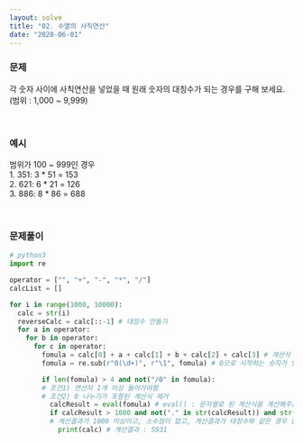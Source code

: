 ```yaml
---
layout: solve
title: "02. 수열의 사칙연산"
date: "2020-06-01"
---
```


### 문제
각 숫자 사이에 사칙연산을 넣었을 때 원래 숫자의 대칭수가 되는 경우를 구해 보세요. (범위 : 1,000 ~ 9,999)

<br>

### 예시

범위가 100 ~ 999인 경우<br>
1\. 351: 3 * 51 = 153<br>
2\. 621: 6 * 21 = 126<br>
3\. 886: 8 * 86 = 688

<br>

### 문제풀이
```python
# python3
import re

operator = ["", "+", "-", "*", "/"]
calcList = []

for i in range(1000, 10000): 
  calc = str(i)
  reverseCalc = calc[::-1] # 대칭수 만들기
  for a in operator:
    for b in operator:
      for c in operator:
        fomula = calc[0] + a + calc[1] + b + calc[2] + calc[3] # 계산식 만들기
        fomula = re.sub(r"0(\d+)", r"\1", fomula) # 0으로 시작하는 숫자가 있는 경우 제거

        if len(fomula) > 4 and not("/0" in fomula): 
        # 조건1) 연산자 1개 이상 들어가야함
        # 조건2) 0 나누기가 포함된 계산식 제거
          calcResult = eval(fomula) # eval() : 문자열로 된 계산식을 계산해주는 함수
          if calcResult > 1000 and not("." in str(calcResult)) and str(calcResult) == reverseCalc:
          # 계산결과가 1000 이상이고, 소수점이 없고, 계산결과가 대칭수와 같은 경우 출력
            print(calc) # 계산결과 : 5931
```

